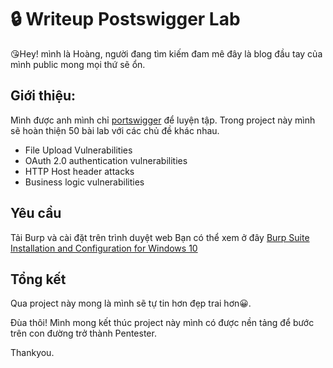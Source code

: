 # 🔒 Writeup Postswigger Lab

😘Hey! mình là Hoàng, người đang tìm kiếm đam mê đây là blog đầu tay của mình public mong mọi thứ sẽ ổn.

## Giới thiệu:
Mình được anh mình chỉ [portswigger](https://portswigger.net) để luyện tập. Trong project này mình sẽ hoàn thiện  50 bài lab với các chủ đề khác nhau.
- File Upload Vulnerabilities
- OAuth 2.0 authentication vulnerabilities
- HTTP Host header attacks
- Business logic vulnerabilities

## Yêu cầu 
Tải Burp và cài đặt trên trình duyệt web
Bạn có thể xem ở đây [Burp Suite Installation and Configuration for Windows 10](https://www.youtube.com/watch?v=fDPOMHaeICQ)


## Tổng kết 
Qua project này mong là mình sẽ tự tin hơn đẹp trai hơn😀.

Đùa thôi! Mình mong kết thúc project này mình có được nền tảng để bước trên con đường trở thành Pentester.

Thankyou.
